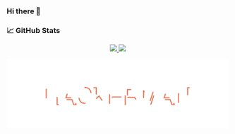 ### Hi there 👋

<!--
**Akshayaap/Akshayaap** is a ✨ _special_ ✨ repository because its `README.md` (this file) appears on your GitHub profile.

Here are some ideas to get you started:

- 🔭 I’m currently working on manything
- 🌱 I’m currently learning everything
- 👯 I’m looking to collaborate on anything
- 🤔 I’m looking for help with somthing
- 💬 Ask me about nothing
- 📫 How to reach me: ...
- 😄 Pronouns: ...
- ⚡ Fun fact: ...
-->


### 📈 GitHub Stats

<p align="center">
<a href="https://github.com/Akshayaap">
 <img height="140px" src="https://github-readme-stats-eight-theta.vercel.app/api?username=Akshayaap&show_icons=true&theme=tokyonight&include_all_commits=true&count_private=true"/>
 <img height="140px" src="https://github-readme-stats-eight-theta.vercel.app/api/top-langs/?username=Akshayaap&layout=compact&langs_count=8&theme=tokyonight"/>
</a>
</p>

![Alt text](hackerman.svg)

